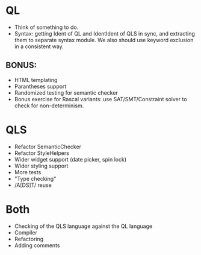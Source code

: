 # QL
* Think of something to do.
* Syntax: getting Ident of QL and IdentIdent of QLS in sync, and extracting them
to separate syntax module. We also should use keyword exclusion in a 
consistent way. 

## BONUS:
* HTML templating
* Parantheses support
* Randomized testing for semantic checker
* Bonus exercise for Rascal variants: use SAT/SMT/Constraint solver to check for non-determinism.

# QLS
* Refactor SemanticChecker
* Refactor StyleHelpers
* Wider widget support (date picker, spin lock)
* Wider styling support
* More tests
* "Type checking"
* /A[DS]T/ reuse

# Both
* Checking of the QLS language against the QL language
* Compiler
* Refactoring
* Adding comments

